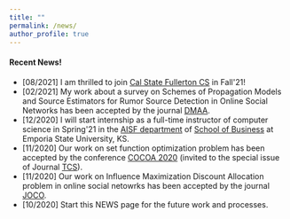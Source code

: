 ```yaml
---
title: ""
permalink: /news/
author_profile: true
---
```

#### Recent News!
* [08/2021] I am thrilled to join [Cal State Fullerton CS](http://www.fullerton.edu/ecs/cs/) in Fall'21!
* [02/2021] My work about a survey on Schemes of Propagation Models and Source Estimators for Rumor Source Detection in Online Social Networks has been accepted by the journal [DMAA](https://www.worldscientific.com/worldscinet/dmaa).
* [12/2020] I will start internship as a full-time instructor of computer science in Spring'21 in the [AISF department](https://www.emporia.edu/school-business/about-us/school-business-directory-overview/accounting-information-systems-and-finance-directory/) of [School of Business](https://www.emporia.edu/school-business/about-us/) at Emporia State University, KS.  
* [11/2020] Our work on set function optimization problem has been accepted by the conference [COCOA 2020](https://theory.utdallas.edu/COCOA2020/) (invited to the special issue of Journal [TCS](https://www.journals.elsevier.com/theoretical-computer-science)).
* [11/2020] Our work on Influence Maximization Discount Allocation problem in online social netowrks has been accepted by the journal [JOCO](https://www.springer.com/journal/10878).
* [10/2020] Start this NEWS page for the future work and processes. 
